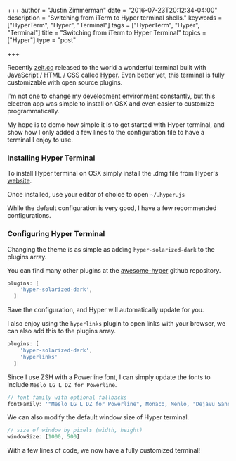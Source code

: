 +++
author = "Justin Zimmerman"
date = "2016-07-23T20:12:34-04:00"
description = "Switching from iTerm to Hyper terminal shells."
keywords = ["HyperTerm", "Hyper", "Terminal"]
tags = ["HyperTerm", "Hyper", "Terminal"]
title = "Switching from iTerm to Hyper Terminal"
topics = ["Hyper"]
type = "post"

+++

Recently [zeit.co](https://zeit.co/) released to the world a wonderful terminal built with JavaScript / HTML / CSS called [Hyper](https://hyper.is/). Even better yet, this terminal is fully customizable with open source plugins.

I'm not one to change my development environment constantly, but this electron app was simple to install on OSX and even easier to customize programmatically.

My hope is to demo how simple it is to get started with Hyper terminal, and show how I only added a few lines to the configuration file to have a terminal I enjoy to use.

### Installing Hyper Terminal

To install Hyper terminal on OSX simply install the .dmg file from Hyper's [website](https://hyper.is/#installation).

Once installed, use your editor of choice to open `~/.hyper.js`

While the default configuration is very good, I have a few recommended configurations.

### Configuring Hyper Terminal

Changing the theme is as simple as adding `hyper-solarized-dark` to the plugins array.

You can find many other plugins at the [awesome-hyper](https://github.com/bnb/awesome-hyper) github repository.

```js
plugins: [
    'hyper-solarized-dark',
  ]
```

Save the configuration, and Hyper will automatically update for you.

I also enjoy using the `hyperlinks` plugin to open links with your browser, we can also add this to the plugins array.

```js
plugins: [
    'hyper-solarized-dark',
    'hyperlinks'
  ]
```

Since I use ZSH with a Powerline font, I can simply update the fonts to include `Meslo LG L DZ for Powerline`.

```js
// font family with optional fallbacks
fontFamily: '"Meslo LG L DZ for Powerline", Monaco, Menlo, "DejaVu Sans Mono", "Lucida Console", monospace',
```

We can also modify the default window size of Hyper terminal.

```js
// size of window by pixels (width, height)
windowSize: [1000, 500]
```

With a few lines of code, we now have a fully customized terminal!

<script src="https://gist.github.com/jrzimmerman/36c6b919b520e7cc0da07f39c1a6f6a3.js"></script>
